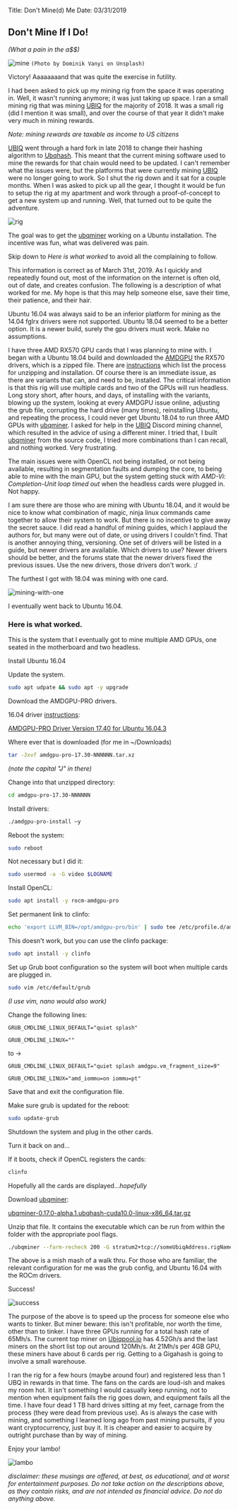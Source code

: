 Title: Don't Mine(d) Me
Date: 03/31/2019


## Don't Mine If I Do!
*(What a pain in the a$$)*

![mine](_dominik-vanyi-632134-unsplash.jpg)
`(Photo by Dominik Vanyi on Unsplash)`

Victory! Aaaaaaaand that was quite the exercise in futility.  

I had been asked to pick up my mining rig from the space it was operating in. Well,
it wasn't running anymore; it was just taking up space. I ran a small mining rig
that was mining [UBIQ](https://ubiqsmart.com/) for the majority of 2018.
It was a small rig (did I mention it was small), and over the course of that year it didn't
make very much in mining rewards.

*Note: mining rewards are taxable as income to US citizens*

<a href="https://ubiqsmart.com/" target="new">UBIQ</a>
went through a hard fork in late 2018 to change their hashing algorithm to
<a href="https://blog.ubiqsmart.com/ubiq-quarterly-report-august-2018-f7451c2149c2" target="new">Ubqhash</a>.
This meant that the current mining software used to mine the rewards for that chain would need to be updated. I can't remember what the issues were, but the platforms that were currently mining <a href="https://ubiqsmart.com/" target="new">UBIQ</a>
were no longer going to work. So I shut the rig down and it sat for a couple months.
When I was asked to pick up all the gear, I thought it would be fun to setup the rig at my apartment and work through a proof-of-concept to get a new system up and running. Well, that turned out to be quite the adventure.

![rig](_IMG_3196.jpg)

The goal was to get the
<a href="https://github.com/ubiq/ubqminer" target="new">ubqminer</a>
working on a Ubuntu installation. The incentive was fun, what was delivered was pain.

Skip down to *Here is what worked* to avoid all the complaining to follow.

This information is correct as of March 31st, 2019. As I quickly and repeatedly found out, most
of the information on the internet is often old, out of date, and creates confusion. The following is
a description of what worked for me. My hope is that this may help someone else, save their time,
their patience, and their hair.

Ubuntu 16.04 was always said to be an inferior platform for mining as the 14.04 fglrx drivers
were not supported. Ubuntu 18.04 seemed to be a better option. It is a newer build, surely the
gpu drivers must work. Make no assumptions.

I have three AMD RX570 GPU cards that I was planning to mine with. I began with a Ubuntu 18.04
build and downloaded the
<a href="https://www.amd.com/en/support/graphics/radeon-500-series/radeon-rx-500-series/radeon-rx-570" target="new">AMDGPU</a>
the RX570 drivers, which is a zipped file.
There are
<a href="https://amdgpu-install.readthedocs.io/en/latest/" target="new">instructions</a> which list the process for
unzipping and installation. Of course there is an immediate issue, as there are variants that can, and
need to be, installed. The critical information is that this rig will use multiple cards and two of
the GPUs will run headless. Long story short, after hours, and days, of installing with the variants,
blowing up the system, looking at every AMDGPU issue online, adjusting the grub file, corrupting the
hard drive (many times), reinstalling Ubuntu, and repeating the process, I could never get Ubuntu 18.04
to run three AMD GPUs with
<a href="https://github.com/ubiq/ubqminer" target="new">ubqminer</a>.
I asked for help in the
<a href="https://ubiqsmart.com/" target="new">UBIQ</a>
Discord mining channel, which resulted in the advice of using a different
miner. I tried that, I built
<a href="https://github.com/ubiq/ubqminer" target="new">ubqminer</a>
from the source code, I tried more combinations than I can recall, and nothing worked. Very frustrating.

The main issues were with OpenCL not being installed, or not being available, resulting in
segmentation faults and dumping the core, to being able to mine with the main GPU, but the system getting
stuck with *AMD-Vi: Completion-Unit loop timed out* when the headless cards were plugged in. Not happy.

I am sure there are those who are mining with Ubuntu 18.04, and it would be nice to know what
combination of magic, ninja linux commands came together to allow their system to work. But there is
no incentive to give away the secret sauce. I did read a handful of mining guides, which I applaud the
authors for, but many were out of date, or using drivers I couldn't find. That is another annoying thing,
versioning. One set of drivers will be listed in a guide, but newer drivers are available. Which drivers to use?
Newer drivers should be better, and the forums state that the newer drivers fixed the previous issues.
Use the new drivers, those drivers don't work. :/

The furthest I got with 18.04 was mining with one card.

![mining-with-one](_IMG_3202.jpg)

I eventually went back to Ubuntu 16.04.

### Here is what worked.

This is the system that I eventually got to mine multiple AMD GPUs, one seated in the
motherboard and two headless.

Install Ubuntu 16.04

Update the system.

```bash
sudo apt udpate && sudo apt -y upgrade
```

Download the AMDGPU-PRO drivers.

16.04 driver <a href="https://www.amd.com/en/support/kb/faq/gpu-635" target="new">instructions</a>:

<a href="https://www2.ati.com/drivers/linux/ubuntu/amdgpu-pro-17.40-492261.tar.xz" target="new">AMDGPU-PRO Driver Version 17.40 for Ubuntu 16.04.3</a>

Where ever that is downloaded (for me in ~/Downloads)

```bash
tar -Jxvf amdgpu-pro-17.30-NNNNNN.tar.xz
```

*(note the capital "J" in there)*

Change into that unzipped directory:

```bash
cd amdgpu-pro-17.30-NNNNNN
```

Install drivers:

```bash
./amdgpu-pro-install –y
```

Reboot the system:

```bash
sudo reboot
```

Not necessary but I did it:

```bash
sudo usermod -a -G video $LOGNAME
```

Install OpenCL:

```bash
sudo apt install -y rocm-amdgpu-pro
```

Set permanent link to clinfo:

```bash
echo 'export LLVM_BIN=/opt/amdgpu-pro/bin' | sudo tee /etc/profile.d/amdgpu-pro.sh
```

This doesn't work, but you can use the clinfo package:

```bash
sudo apt install -y clinfo
```

Set up Grub boot configuration so the system will boot when multiple cards are plugged in.

```bash
sudo vim /etc/default/grub
```

*(I use vim, nano would also work)*

Change the following lines:

```GRUB_CMDLINE_LINUX_DEFAULT="quiet splash"```

```GRUB_CMDLINE_LINUX=""```

to ->

```GRUB_CMDLINE_LINUX_DEFAULT="quiet splash amdgpu.vm_fragment_size=9"```

```GRUB_CMDLINE_LINUX="amd_iommu=on iommu=pt"```

Save that and exit the configuration file.

Make sure grub is updated for the reboot:

```bash
sudo update-grub
```

Shutdown the system and plug in the other cards.

Turn it back on and...

If it boots, check if OpenCL registers the cards:

```bash
clinfo
```

Hopefully all the cards are displayed...*hopefully*

Download <a href="https://github.com/ubiq/ubqminer/releases" target="new">ubqminer</a>:

<a href="https://github.com/ubiq/ubqminer/releases/download/v0.17.0-alpha.1.ubqhash/ubqminer-0.17.0-alpha.1.ubqhash-cuda10.0-linux-x86_64.tar.gz" target="new">ubqminer-0.17.0-alpha.1.ubqhash-cuda10.0-linux-x86_64.tar.gz</a>

Unzip that file. It contains the executable which can be run from within the folder
with the appropriate pool flags.

```bash
./ubqminer --farm-recheck 200 -G stratum2+tcp://someUbiqAddress.rigName@us.ubiqpool.io:8008
```

The above is a mish mash of a walk thru. For those who are familiar, the relevant
configuration for me was the grub config, and Ubuntu 16.04 with the ROCm drivers.

Success!

![success](_success.jpg)

The purpose of the above is to speed up the process for someone else who wants to
tinker. But miner beware: this isn't profitable, nor worth the time, other than
to tinker. I have three GPUs running for a total hash rate of 65Mh/s. The current
top miner on
<a href="https://ubiqpool.io/#/miners" target="new">Ubiqpool.io</a>
has 4.52Gh/s and the last miners on the short list top out around 120Mh/s.
At 21Mh/s per 4GB GPU, these miners have about 6 cards per rig. Getting to a Gigahash is going to involve a small warehouse.

I ran the rig for a few hours (maybe around four) and registered less than 1 UBQ in
rewards in that time. The fans on the cards are loud-ish and makes my room hot.
It isn't something I would casually keep running, not to mention when equipment fails
the rig goes down, and equipment fails all the time. I have four dead 1 TB hard drives
sitting at my feet, carnage from the process (they were dead from previous use).
As is always the case with mining, and something I learned long ago from past mining
pursuits, if you want cryptocurrency, just buy it. It is cheaper and easier to acquire by
outright purchase than by way of mining.

Enjoy your lambo!

![lambo](_chelsea-fern-797090-unsplash.jpg)    

*disclaimer: these musings are offered, at best, as educational, and at worst for entertainment purposes. Do not take action on the descriptions above, as they contain risks, and are not intended as financial advice. Do not do anything above.*    
